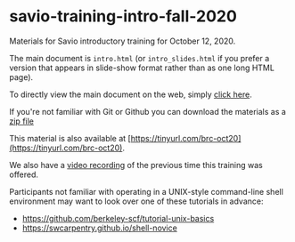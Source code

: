 # savio-training-intro-fall-2020

Materials for Savio introductory training for October 12, 2020. 

The main document is `intro.html` (or `intro_slides.html` if you prefer a version that appears in slide-show format rather than as one long HTML page).

To directly view the main document on the web, simply [click here](https://github.com/ucb-rit/savio-training-intro-fall-2020/blob/master/intro_slides.md).

If you're not familiar with Git or Github you can download the materials as a [zip file](https://github.com/ucb-rit/savio-training-intro-fall-2020/archive/master.zip)

This material is also available at [https://tinyurl.com/brc-oct20](https://tinyurl.com/brc-oct20).

We also have a [video recording](https://www.youtube.com/watch?v=Denj8NyUPVo&list=PLinUqTXTvciPNjqPxvScsXVLLh5MLCz4P) of the previous time this training was offered.

Participants not familiar with operating in a UNIX-style command-line shell environment may want to look over one of these tutorials in advance:

- https://github.com/berkeley-scf/tutorial-unix-basics
- https://swcarpentry.github.io/shell-novice

